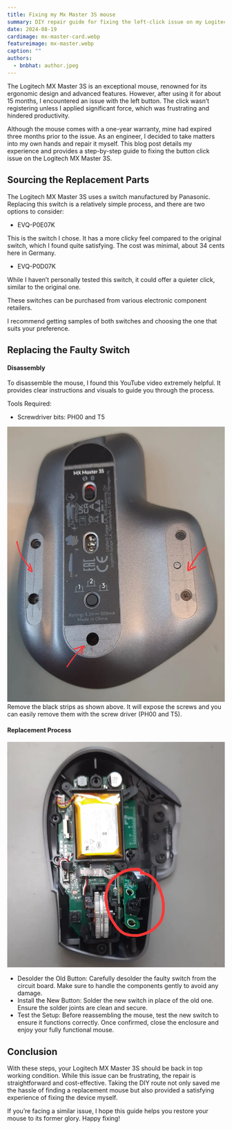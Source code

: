 ```yaml
---
title: Fixing my Mx Master 3S mouse
summary: DIY repair guide for fixing the left-click issue on my Logitech MX Master 3S.
date: 2024-08-19
cardimage: mx-master-card.webp
featureimage: mx-master.webp
caption: ""
authors:
  - bnbhat: author.jpeg
---
```


The Logitech MX Master 3S is an exceptional mouse, renowned for its ergonomic design and advanced features. However, after using it for about 15 months, I encountered an issue with the left button. The click wasn’t registering unless I applied significant force, which was frustrating and hindered productivity.

Although the mouse comes with a one-year warranty, mine had expired three months prior to the issue. As an engineer, I decided to take matters into my own hands and repair it myself. This blog post details my experience and provides a step-by-step guide to fixing the button click issue on the Logitech MX Master 3S.

## Sourcing the Replacement Parts

The Logitech MX Master 3S uses a switch manufactured by Panasonic. Replacing this switch is a relatively simple process, and there are two options to consider:

- EVQ-P0E07K

This is the switch I chose. It has a more clicky feel compared to the original switch, which I found quite satisfying. The cost was minimal, about 34 cents here in Germany.

- EVQ-P0D07K

While I haven’t personally tested this switch, it could offer a quieter click, similar to the original one.

These switches can be purchased from various electronic component retailers.

I recommend getting samples of both switches and choosing the one that suits your preference.

## Replacing the Faulty Switch
#### Disassembly
To disassemble the mouse, I found this YouTube video extremely helpful. It provides clear instructions and visuals to guide you through the process.

Tools Required:
- Screwdriver bits: PH00 and T5

![back](./images/mx-master-pad.webp)
Remove the black strips as shown above. It will expose the screws and you can easily remove them with the screw driver (PH00 and T5).


#### Replacement Process
![int](./images/mx-master-int.webp)
- Desolder the Old Button: Carefully desolder the faulty switch from the circuit board. Make sure to handle the components gently to avoid any damage.
- Install the New Button: Solder the new switch in place of the old one. Ensure the solder joints are clean and secure.
- Test the Setup: Before reassembling the mouse, test the new switch to ensure it functions correctly. Once confirmed, close the enclosure and enjoy your fully functional mouse.

## Conclusion
With these steps, your Logitech MX Master 3S should be back in top working condition. While this issue can be frustrating, the repair is straightforward and cost-effective. Taking the DIY route not only saved me the hassle of finding a replacement mouse but also provided a satisfying experience of fixing the device myself.

If you’re facing a similar issue, I hope this guide helps you restore your mouse to its former glory. Happy fixing!